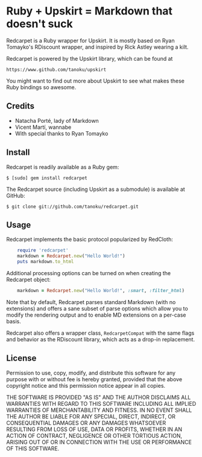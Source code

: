 Ruby + Upskirt = Markdown that doesn't suck
===========================================

Redcarpet is a Ruby wrapper for Upskirt. It is mostly based on Ryan
Tomayko's RDiscount wrapper, and inspired by Rick Astley wearing a kilt.

Redcarpet is powered by the Upskirt library, which can be found at

	https://www.github.com/tanoku/upskirt

You might want to find out more about Upskirt to see what makes these Ruby
bindings so awesome.

Credits
-------

* Natacha Porté, lady of Markdown
* Vicent Martí, wannabe
* With special thanks to Ryan Tomayko

Install
-------

Redcarpet is readily available as a Ruby gem:

    $ [sudo] gem install redcarpet

The Redcarpet source (including Upskirt as a submodule) is available at GitHub:

    $ git clone git://github.com/tanoku/redcarpet.git

Usage
-----

Redcarpet implements the basic protocol popularized by RedCloth:

```ruby
    require 'redcarpet'
    markdown = Redcarpet.new("Hello World!")
    puts markdown.to_html
```

Additional processing options can be turned on when creating the
Redcarpet object:

```ruby
    markdown = Redcarpet.new("Hello World!", :smart, :filter_html)
```

Note that by default, Redcarpet parses standard Markdown (with no extensions)
and offers a sane subset of parse options which allow you to modify the rendering
output and to enable MD extensions on a per-case basis.

Redcarpet also offers a wrapper class, `RedcarpetCompat` with the same flags
and behavior as the RDiscount library, which acts as a drop-in replacement.

License
-------

Permission to use, copy, modify, and distribute this software for any
purpose with or without fee is hereby granted, provided that the above
copyright notice and this permission notice appear in all copies.

THE SOFTWARE IS PROVIDED "AS IS" AND THE AUTHOR DISCLAIMS ALL WARRANTIES
WITH REGARD TO THIS SOFTWARE INCLUDING ALL IMPLIED WARRANTIES OF
MERCHANTABILITY AND FITNESS. IN NO EVENT SHALL THE AUTHOR BE LIABLE FOR
ANY SPECIAL, DIRECT, INDIRECT, OR CONSEQUENTIAL DAMAGES OR ANY DAMAGES
WHATSOEVER RESULTING FROM LOSS OF USE, DATA OR PROFITS, WHETHER IN AN
ACTION OF CONTRACT, NEGLIGENCE OR OTHER TORTIOUS ACTION, ARISING OUT OF
OR IN CONNECTION WITH THE USE OR PERFORMANCE OF THIS SOFTWARE.

